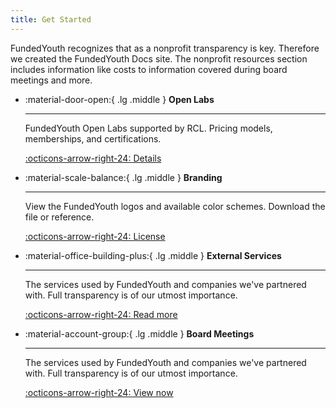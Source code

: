 ```yaml
---
title: Get Started
---
```


FundedYouth recognizes that as a nonprofit transparency is key. Therefore we created the FundedYouth Docs site. The nonprofit resources section includes information like costs to information covered during board meetings and more.

<div class="grid cards" markdown>

-   :material-door-open:{ .lg .middle } __Open Labs__

    ---

    FundedYouth Open Labs supported by RCL. Pricing models, memberships, and certifications.

    [:octicons-arrow-right-24: Details](./Open_Labs/)

-   :material-scale-balance:{ .lg .middle } __Branding__

    ---

    View the FundedYouth logos and available color schemes. Download the file or reference.

    [:octicons-arrow-right-24: License](./Branding/)

-   :material-office-building-plus:{ .lg .middle } __External Services__

    ---

    The services used by FundedYouth and companies we've partnered with. Full transparency is of our utmost importance.

    [:octicons-arrow-right-24: Read more](./External_Services/)

-   :material-account-group:{ .lg .middle } __Board Meetings__

    ---

    The services used by FundedYouth and companies we've partnered with. Full transparency is of our utmost importance.

    [:octicons-arrow-right-24: View now](./Active_Board/)

</div>



